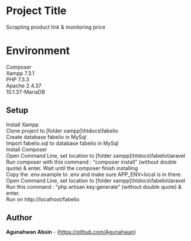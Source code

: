 # Project Title
Scrapting product link & monitoring price

# Environment
Composer <br>
Xampp 7.3.1 <br>
PHP 7.3.3 <br>
Apache 2.4.37 <br>
10.1.37-MariaDB

## Setup
Install Xampp<br>
Clone project to [folder xampp]\htdocs\fabelio<br>
Create database fabelio in MySql<br>
Import fabelio.sql to database fabelio in MySql<br>
Install Composer<br>
Open Command Line, set location to [folder xampp]\htdocs\fabelio\laravel<br>
Run composer with this command : "composer install" (without double quote) & enter. Wait until the composer finish installing<br>
Copy the .env.example to .env and make sure APP_ENV=local is in there.<br>
Open Command Line, set location to [folder xampp]\htdocs\fabelio\laravel<br>
Run this command : "php artisan key:generate" (without double quote) & enter.<br>
Run on http://localhost/fabelio<br>

## Author

**Agunahwan Absin** - (https://github.com/Agunahwan)
